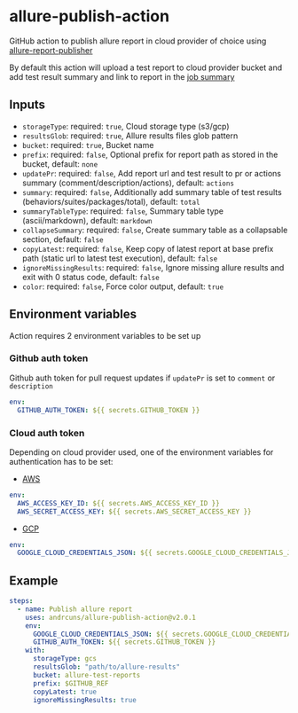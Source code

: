 # allure-publish-action

GitHub action to publish allure report in cloud provider of choice using [allure-report-publisher](https://github.com/andrcuns/allure-report-publisher)

By default this action will upload a test report to cloud provider bucket and add test result summary and link to report in the [job summary](https://docs.github.com/en/actions/using-workflows/workflow-commands-for-github-actions#adding-a-job-summary)

## Inputs

- `storageType`: required: `true`, Cloud storage type (s3/gcp)
- `resultsGlob`: required: `true`,  Allure results files glob pattern
- `bucket`: required: `true`, Bucket name
- `prefix`: required: `false`, Optional prefix for report path as stored in the bucket, default: `none`
- `updatePr`: required: `false`,  Add report url and test result to pr or actions summary (comment/description/actions), default: `actions`
- `summary`: required: `false`, Additionally add summary table of test results (behaviors/suites/packages/total), default: `total`
- `summaryTableType`: required: `false`, Summary table type (ascii/markdown), default: `markdown`
- `collapseSummary`: required: `false`, Create summary table as a collapsable section, default: `false`
- `copyLatest`: required: `false`, Keep copy of latest report at base prefix path (static url to latest test execution), default: `false`
- `ignoreMissingResults`: required: `false`, Ignore missing allure results and exit with 0 status code, default: `false`
- `color`: required: `false`, Force color output, default: `true`

## Environment variables

Action requires 2 environment variables to be set up

### Github auth token

Github auth token for pull request updates if `updatePr` is set to `comment` or `description`

```yml
env:
  GITHUB_AUTH_TOKEN: ${{ secrets.GITHUB_TOKEN }}
```

### Cloud auth token

Depending on cloud provider used, one of the environment variables for authentication has to be set:

- [AWS](https://github.com/andrcuns/allure-report-publisher#aws-s3)

```yml
env:
  AWS_ACCESS_KEY_ID: ${{ secrets.AWS_ACCESS_KEY_ID }}
  AWS_SECRET_ACCESS_KEY: ${{ secrets.AWS_SECRET_ACCESS_KEY }}
```

- [GCP](https://github.com/andrcuns/allure-report-publisher#google-cloud-storage)

```yml
env:
  GOOGLE_CLOUD_CREDENTIALS_JSON: ${{ secrets.GOOGLE_CLOUD_CREDENTIALS_JSON }}
```

## Example

```yml
steps:
  - name: Publish allure report
    uses: andrcuns/allure-publish-action@v2.0.1
    env:
      GOOGLE_CLOUD_CREDENTIALS_JSON: ${{ secrets.GOOGLE_CLOUD_CREDENTIALS_JSON }}
      GITHUB_AUTH_TOKEN: ${{ secrets.GITHUB_TOKEN }}
    with:
      storageType: gcs
      resultsGlob: "path/to/allure-results"
      bucket: allure-test-reports
      prefix: $GITHUB_REF
      copyLatest: true
      ignoreMissingResults: true
```

